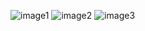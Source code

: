 ![image1](https://github.com/tharukanadu/Cargo-frontend/assets/91652221/5ef7eac5-4c92-44e1-8fe8-1796829d7e1f)
![image2](https://github.com/tharukanadu/Cargo-frontend/assets/91652221/6e3de56f-3b06-422c-a05a-e99b6f7b74b7)
![image3](https://github.com/tharukanadu/Cargo-frontend/assets/91652221/fdbfa127-9a9f-42dd-b767-939602fc9fe4)
